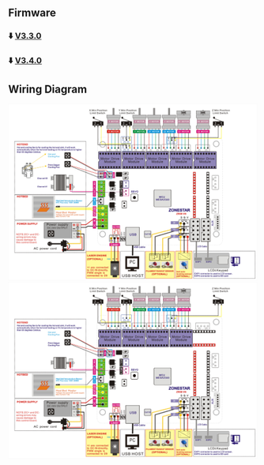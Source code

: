 ## Firmware
### :arrow_down: [V3.3.0](./V3_3_0.zip)
### :arrow_down: [V3.4.0](./V3_4_0.zip)

## Wiring Diagram
![](./M8R2-ZRIBV6.jpg)
![](./M8S-ZRIBV6.jpg)
